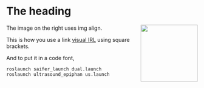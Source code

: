 # The heading

<img align="right" alt="" src="https://github.com/ipab-rad/saifer-surgery/blob/master/docs/images/scan.gif" width="150"/>

The image on the right uses img align.

This is how you use a link [visual IRL](https://github.com/ipab-rad/saifer-surgery/tree/irl/src/saif_learning/visual_irl) using square brackets. 


And to put it in a code font,
```
roslaunch saifer_launch dual.launch
roslaunch ultrasound_epiphan us.launch
```
